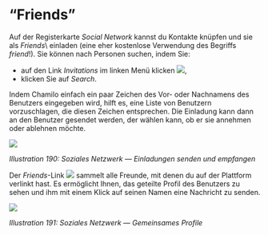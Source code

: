 # “Friends”

Auf der Registerkarte _Social Network_ kannst du Kontakte knüpfen und sie als _Friends_\ einladen (eine eher kostenlose Verwendung des Begriffs _friend_!\). Sie können nach Personen suchen, indem Sie:

* auf den Link _Invitations_ im linken Menü klicken ![](../../.gitbook/assets/graphics340.png),
* klicken Sie auf _Search_.

Indem Chamilo einfach ein paar Zeichen des Vor- oder Nachnamens des Benutzers eingegeben wird, hilft es, eine Liste von Benutzern vorzuschlagen, die diesen Zeichen entsprechen. Die Einladung kann dann an den Benutzer gesendet werden, der wählen kann, ob er sie annehmen oder ablehnen möchte.

![](../../.gitbook/assets/images258.png)

_Illustration 190: Soziales Netzwerk — Einladungen senden und empfangen_

Der _Friends_-Link ![](../../.gitbook/assets/graphics342.png) sammelt alle Freunde, mit denen du auf der Plattform verlinkt hast. Es ermöglicht Ihnen, das geteilte Profil des Benutzers zu sehen und ihm mit einem Klick auf seinen Namen eine Nachricht zu senden.

![](../../.gitbook/assets/images259.png)

_Illustration 191: Soziales Netzwerk — Gemeinsames Profile_